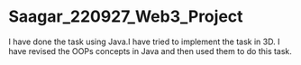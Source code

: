 # Saagar_220927_Web3_Project
I have done the task using Java.I have tried to implement the task in 3D. I have revised the OOPs concepts in Java and then used them to do this task.
